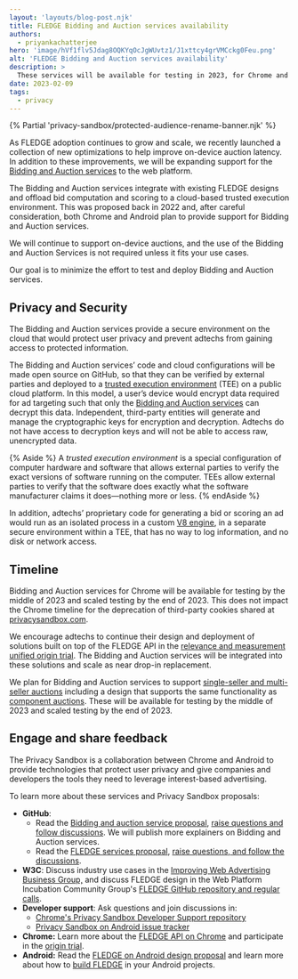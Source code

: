 ```yaml
---
layout: 'layouts/blog-post.njk'
title: FLEDGE Bidding and Auction services availability
authors:
  - priyankachatterjee
hero: 'image/hVf1flv5Jdag8OQKYqOcJgWUvtz1/J1xttcy4grVMCckg0Feu.png'
alt: 'FLEDGE Bidding and Auction services availability'
description: >
  These services will be available for testing in 2023, for Chrome and Android.
date: 2023-02-09
tags:
  - privacy
---
```


{% Partial 'privacy-sandbox/protected-audience-rename-banner.njk' %}

As FLEDGE adoption continues to grow and scale, we recently launched a collection of new optimizations to help improve on-device auction latency. In addition to these improvements, we will be expanding support for the [Bidding and Auction services](https://github.com/privacysandbox/fledge-docs/blob/main/bidding_auction_services_api.md) to the web platform. 

The Bidding and Auction services integrate with existing FLEDGE designs and offload bid computation and scoring to a cloud-based trusted execution environment. This was proposed back in 2022 and, after careful consideration, both Chrome and Android plan to provide support for Bidding and Auction services.

We will continue to support on-device auctions, and the use of the Bidding and Auction Services is not required unless it fits your use cases.

Our goal is to minimize the effort to test and deploy Bidding and Auction services. 

## Privacy and Security

The Bidding and Auction services provide a secure environment on the cloud that would protect user privacy and prevent adtechs from gaining access to protected information. 

The Bidding and Auction services’ code and cloud configurations will be made open source on GitHub, so that they can be verified by external parties and deployed to a [trusted execution environment](https://github.com/privacysandbox/fledge-docs/blob/main/trusted_services_overview.md#trusted-execution-environment) (TEE) on a public cloud platform. In this model, a user’s device would encrypt data required for ad targeting such that only the [Bidding and Auction services](https://github.com/privacysandbox/fledge-docs/blob/main/bidding_auction_services_api.md) can decrypt this data. Independent, third-party entities will generate and manage the cryptographic keys for encryption and decryption. Adtechs do not have access to decryption keys and will not be able to access raw, unencrypted data.

{% Aside %}
A _trusted execution environment_ is a special configuration of computer hardware and software that allows external parties to verify the exact versions of software running on the computer. TEEs allow external parties to verify that the software does exactly what the software manufacturer claims it does—nothing more or less.
{% endAside %}

In addition, adtechs’ proprietary code for generating a bid or scoring an ad would run as an isolated process in a custom [V8 engine](https://v8.dev/), in a separate secure environment within a TEE, that has no way to log information, and no disk or network access. 

## Timeline

Bidding and Auction services for Chrome will be available for testing by the middle of 2023 and scaled testing by the end of 2023. This does not impact the Chrome timeline for the deprecation of third-party cookies shared at [privacysandbox.com](https://privacysandbox.com/open-web/#the-privacy-sandbox-timeline).

We encourage adtechs to continue their design and deployment of solutions built on top of the FLEDGE API in the [relevance and measurement unified origin trial](/docs/privacy-sandbox/unified-origin-trial/). The Bidding and Auction services will be integrated into these solutions and scale as near drop-in replacement. 

We plan for Bidding and Auction services to support [single-seller and multi-seller auctions](https://github.com/privacysandbox/fledge-docs/blob/main/bidding_auction_services_api.md#types-of-auctions) including a design that supports the same functionality as [component auctions](https://github.com/WICG/turtledove/blob/main/FLEDGE.md#21-initiating-an-on-device-auction). These will be available for testing by the middle of 2023 and scaled testing by the end of 2023.

## Engage and share feedback

The Privacy Sandbox is a collaboration between Chrome and Android to provide technologies that protect user privacy and give companies and developers the tools they need to leverage interest-based advertising.

To learn more about these services and Privacy Sandbox proposals:

*   **GitHub**:
    *   Read the [Bidding and auction service proposal](https://github.com/privacysandbox/fledge-docs/blob/main/bidding_auction_services_api.md), [raise questions and follow discussions](https://github.com/privacysandbox/fledge-docs/issues). We will publish more explainers on Bidding and Auction services.
    *   Read the [FLEDGE services proposal](https://github.com/privacysandbox/fledge-docs/blob/main/trusted_services_overview.md), [raise questions, and follow the discussions](https://github.com/privacysandbox/fledge-docs/issues).
*   **W3C**: Discuss industry use cases in the [Improving Web Advertising Business Group,](https://www.w3.org/community/web-adv/participants) and discuss FLEDGE design in the Web Platform Incubation Community Group's [FLEDGE GitHub repository and regular calls](https://github.com/WICG/turtledove/issues/88).
*   **Developer support**: Ask questions and join discussions in:
    *   [Chrome's Privacy Sandbox Developer Support repository](https://github.com/GoogleChromeLabs/privacy-sandbox-dev-support)
    *   [Privacy Sandbox on Android issue tracker](https://issuetracker.google.com/issues/new?component=1116743&template=1642575)
*   **Chrome:** Learn more about the [FLEDGE API on Chrome](/docs/privacy-sandbox/fledge/) and participate in the [origin trial](/docs/privacy-sandbox/unified-origin-trial/).
*   **Android:** Read the [FLEDGE on Android design proposal](https://developer.android.com/design-for-safety/privacy-sandbox/fledge) and learn more about how to [build FLEDGE](https://developer.android.com/design-for-safety/privacy-sandbox/guides/fledge) in your Android projects.
